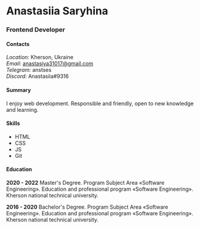# Anastasiia Saryhina

### Frontend Developer

#### **Contacts**

*Location:* Kherson, Ukraine\
*Email:* anastasiya31017@gmail.com\
*Telegram:* anstses\
*Discord:* Anastasiia#9316

#### **Summary**
I enjoy web development. Responsible and friendly, open to new knowledge and learning.

#### **Skills**
* HTML
* CSS
* JS
* Git

#### **Education**
**2020 - 2022** Master's Degree. Program Subject Area «Software Engineering». Education and professional program «Software Engineering». Kherson national technical university.

**2016 - 2020** Bachelor's Degree. Program Subject Area «Software Engineering». Education and professional program «Software Engineering». Kherson national technical university.